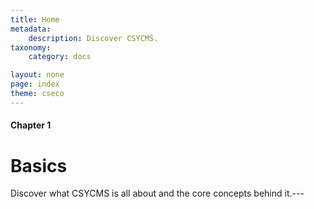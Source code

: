 ```yaml
---
title: Home
metadata:
    description: Discover CSYCMS.
taxonomy:
    category: docs

layout: none
page: index
theme: cseco
---
```


#### Chapter 1

# Basics

Discover what CSYCMS is all about and the core concepts behind it.---